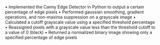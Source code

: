 •	Implemented the Canny Edge Detector in Python to output a certain percentage of edge pixels 
•	Performed gaussian smoothing, gradient operations, and non-maxima suppression on a grayscale image
•	Calculated a cutoff grayscale value using a specified threshold percentage 
•	Reassigned pixels with a grayscale value less than the threshold cutoff to a value of 0 (black)
•	Returned a normalized binary image showing only a specified percentage of edge pixels

